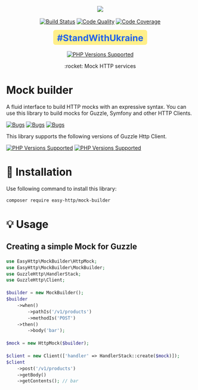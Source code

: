 <p align="center"><img src="https://blog.pleets.org/img/articles/easy-http-logo-320.png"></p>

<p align="center">
<a href="https://github.com/easy-http/mock-builder/actions?query=workflow%3Atests"><img src="https://github.com/easy-http/mock-builder/workflows/tests/badge.svg" alt="Build Status"></a>
<a href="https://scrutinizer-ci.com/g/easy-http/mock-builder"><img src="https://img.shields.io/scrutinizer/g/easy-http/mock-builder.svg" alt="Code Quality"></a>
<a href="https://sonarcloud.io/summary/overall?id=easy-http_mock-builder"><img src="https://sonarcloud.io/api/project_badges/measure?project=easy-http_mock-builder&metric=coverage" alt="Code Coverage"></a>
</p>
<p align="center">
  <a href="https://stand-with-ukraine.pp.ua" title="#StandWithUkraine"><img alt="#StandWithUkraine" src="https://raw.githubusercontent.com/vshymanskyy/StandWithUkraine/main/badges/StandWithUkraine.svg"></a>
</p>
<p align="center">
    <a href="#tada-php-support" title="PHP Versions Supported"><img alt="PHP Versions Supported" src="https://img.shields.io/badge/php-7.4%20to%208.2-777bb3.svg?logo=php&logoColor=white&labelColor=555555"></a>
</p>

<p align="center">
    :rocket: Mock HTTP services
</p>

# Mock builder

A fluid interface to build HTTP mocks with an expressive syntax. You can use this library to build mocks for Guzzle, Symfony and other HTTP Clients.

<a href="https://sonarcloud.io/dashboard?id=easy-http_mock-builder"><img src="https://sonarcloud.io/api/project_badges/measure?project=easy-http_mock-builder&metric=security_rating" alt="Bugs"></a>
<a href="https://sonarcloud.io/dashboard?id=easy-http_mock-builder"><img src="https://sonarcloud.io/api/project_badges/measure?project=easy-http_mock-builder&metric=bugs" alt="Bugs"></a>
<a href="https://sonarcloud.io/dashboard?id=easy-http_mock-builder"><img src="https://sonarcloud.io/api/project_badges/measure?project=easy-http_mock-builder&metric=code_smells" alt="Bugs"></a>

This library supports the following versions of Guzzle Http Client.

<a href="#tada-php-support" title="Guzzle Version Supported"><img alt="PHP Versions Supported" src="https://img.shields.io/badge/guzzle-6.x-blue"></a>
<a href="#tada-php-support" title="Guzzle Version Supported"><img alt="PHP Versions Supported" src="https://img.shields.io/badge/guzzle-7.x-blue"></a>

# :wrench: Installation

Use following command to install this library:

```bash
composer require easy-http/mock-builder
```

# :bulb: Usage

## Creating a simple Mock for Guzzle

```php
use EasyHttp\MockBuilder\HttpMock;
use EasyHttp\MockBuilder\MockBuilder;
use GuzzleHttp\HandlerStack;
use GuzzleHttp\Client;

$builder = new MockBuilder();
$builder
    ->when()
        ->pathIs('/v1/products')
        ->methodIs('POST')
    ->then()
        ->body('bar');

$mock = new HttpMock($builder);

$client = new Client(['handler' => HandlerStack::create($mock)]);
$client
    ->post('/v1/products')
    ->getBody()
    ->getContents(); // bar
```
